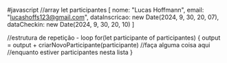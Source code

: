 #javascript
//array
let participantes [
  nome: "Lucas Hoffmann",
  email: "lucashoffs123@gmail.com",
  dataInscricao: new Date(2024, 9, 30, 20, 07),
  dataCheckin: new Date(2024, 9, 30, 20, 10)
]


//estrutura de repetição - loop
for(let participante of participantes) {
  output = output + criarNovoParticipante(participante)
  //faça alguma coisa aqui
  //enquanto estiver participantes nesta lista
}
